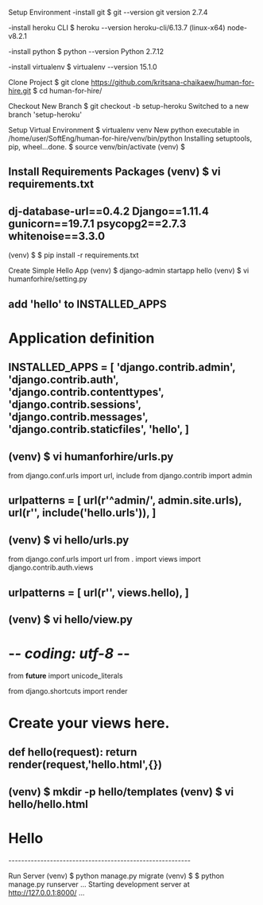 Setup Environment
-install git
$ git --version
git version 2.7.4

-install heroku CLI
$ heroku --version
heroku-cli/6.13.7 (linux-x64) node-v8.2.1

-install python
$ python --version
Python 2.7.12

-install virtualenv
$ virtualenv --version
15.1.0

Clone Project
$ git clone https://github.com/kritsana-chaikaew/human-for-hire.git
$ cd human-for-hire/

Checkout New Branch
$ git checkout -b setup-heroku
Switched to a new branch 'setup-heroku'

Setup Virtual Environment
$ virtualenv venv
New python executable in /home/user/SoftEng/human-for-hire/venv/bin/python
Installing setuptools, pip, wheel...done.
$ source venv/bin/activate
(venv) $

Install Requirements Packages
(venv) $ vi requirements.txt
---------------------------------------------------------
dj-database-url==0.4.2
Django==1.11.4
gunicorn==19.7.1
psycopg2==2.7.3
whitenoise==3.3.0
---------------------------------------------------------

(venv) $ $ pip install -r requirements.txt

Create Simple Hello App
(venv) $ django-admin startapp hello
(venv) $ vi humanforhire/setting.py

add 'hello' to INSTALLED_APPS
---------------------------------------------------------
# Application definition

INSTALLED_APPS = [
    'django.contrib.admin',
    'django.contrib.auth',
    'django.contrib.contenttypes',
    'django.contrib.sessions',
    'django.contrib.messages',
    'django.contrib.staticfiles',
    'hello',
]
---------------------------------------------------------

(venv) $ vi humanforhire/urls.py
---------------------------------------------------------
from django.conf.urls import url, include
from django.contrib import admin

urlpatterns = [
    url(r'^admin/', admin.site.urls),
    url(r'', include('hello.urls')),
]
---------------------------------------------------------

(venv) $ vi hello/urls.py
---------------------------------------------------------
from django.conf.urls import url
from . import views
import django.contrib.auth.views

urlpatterns = [
    url(r'', views.hello),
]
---------------------------------------------------------

(venv) $ vi hello/view.py
---------------------------------------------------------
# -*- coding: utf-8 -*-
from __future__ import unicode_literals

from django.shortcuts import render

# Create your views here.

def hello(request):
    return render(request,'hello.html',{})
---------------------------------------------------------

(venv) $ mkdir -p hello/templates
(venv) $ vi hello/hello.html
---------------------------------------------------------
<h1>Hello</h1>
---------------------------------------------------------

Run Server
(venv) $ python manage.py migrate
(venv) $ $ python manage.py runserver
...
Starting development server at http://127.0.0.1:8000/
...

